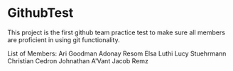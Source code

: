 # GithubTest

This project is the first github team practice test to make sure all members are proficient in using git functionality.

List of Members:
Ari Goodman
Adonay Resom
Elsa Luthi
Lucy Stuehrmann
Christian Cedron
Johnathan A'Vant
Jacob Remz